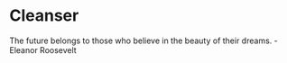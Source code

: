 # Cleanser
The future belongs to those who believe in the beauty of their dreams. -Eleanor Roosevelt
